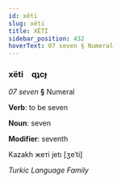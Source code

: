 ```yaml
---
id: xëti
slug: xëti
title: XËTİ
sidebar_position: 432
hoverText: 07 seven § Numeral
---
```


### xëti&emsp;<span kind="abugida">ɋʇcɟ</span>

*07 seven* **§** Numeral

**Verb**: to be seven

**Noun**: seven

**Modifier**: seventh

Kazakh жеті jetı [ʒeˈti]

*Turkic Language Family*